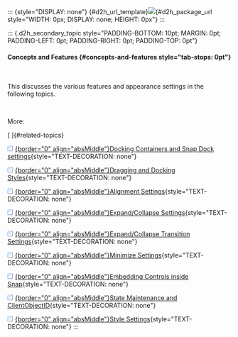 ::: {style="DISPLAY: none"}
[](ms-xhelp:///?Id=d2h_url_template){#d2h_url_template}![](!package_url!){#d2h_package_url style="WIDTH: 0px; DISPLAY: none; HEIGHT: 0px"}
:::

::: {.d2h_secondary_topic style="PADDING-BOTTOM: 10pt; MARGIN: 0pt; PADDING-LEFT: 0pt; PADDING-RIGHT: 0pt; PADDING-TOP: 0pt"}
#### Concepts and Features {#concepts-and-features style="tab-stops: 0pt"}

 

This discusses the various features and appearance settings in the following topics.

 

More:

[ ]{#related-topics}

[![](button.gif){border="0" align="absMiddle"}Docking Containers and Snap Dock settings](ms-xhelp:///?Id=9f3274a5-89fa-445a-a18b-4587b7ca33f2){style="TEXT-DECORATION: none"}

[![](button.gif){border="0" align="absMiddle"}Dragging and Docking Styles](ms-xhelp:///?Id=c7451551-c890-4914-87e5-b72f811d8ac2){style="TEXT-DECORATION: none"}

[![](button.gif){border="0" align="absMiddle"}Alignment Settings](ms-xhelp:///?Id=b1b6f500-c41b-40de-aead-5307810ac6b9){style="TEXT-DECORATION: none"}

[![](button.gif){border="0" align="absMiddle"}Expand/Collapse Settings](ms-xhelp:///?Id=c5f8ccdc-ac1e-45f1-b03d-cb61e9d7604b){style="TEXT-DECORATION: none"}

[![](button.gif){border="0" align="absMiddle"}Expand/Collapse Transition Settings](ms-xhelp:///?Id=0bb6c309-5116-40f3-a9e6-4e03131af445){style="TEXT-DECORATION: none"}

[![](button.gif){border="0" align="absMiddle"}Minimize Settings](ms-xhelp:///?Id=4c00ccab-d38c-4796-901f-9adf1e9f9ca7){style="TEXT-DECORATION: none"}

[![](button.gif){border="0" align="absMiddle"}Embedding Controls inside Snap](ms-xhelp:///?Id=e6791533-f3c6-431e-a40e-62c851f2496f){style="TEXT-DECORATION: none"}

[![](button.gif){border="0" align="absMiddle"}State Maintenance and ClientObjectID](ms-xhelp:///?Id=2bcc8e1a-9f01-47e1-9255-df389e969d15){style="TEXT-DECORATION: none"}

[![](button.gif){border="0" align="absMiddle"}Style Settings](ms-xhelp:///?Id=a28104f5-a5b1-42ab-87c5-5736730c2454){style="TEXT-DECORATION: none"}
:::
